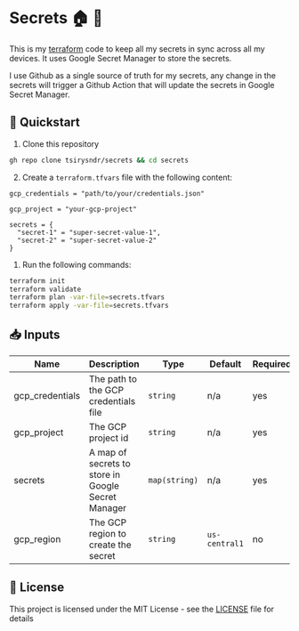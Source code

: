 # Secrets 🏠 🔐

This is my [terraform](https://terraform.io) code to keep all my secrets in sync across all my devices. It uses Google Secret Manager to store the secrets.

I use Github as a single source of truth for my secrets, any change in the secrets will trigger a Github Action that will update the secrets in Google Secret Manager.

## 🚀 Quickstart

1. Clone this repository

```sh
gh repo clone tsirysndr/secrets && cd secrets
```

2. Create a `terraform.tfvars` file with the following content:

```hcl
gcp_credentials = "path/to/your/credentials.json"

gcp_project = "your-gcp-project"

secrets = {
  "secret-1" = "super-secret-value-1",
  "secret-2" = "super-secret-value-2"
}
```

1. Run the following commands:

```sh
terraform init
terraform validate
terraform plan -var-file=secrets.tfvars
terraform apply -var-file=secrets.tfvars
```

## 📥 Inputs 

| Name | Description | Type | Default | Required |
|------|-------------|------|---------|----------|
| gcp_credentials | The path to the GCP credentials file | `string` | n/a | yes |
| gcp_project | The GCP project id | `string` | n/a | yes |
| secrets | A map of secrets to store in Google Secret Manager | `map(string)` | n/a | yes |
|gcp_region | The GCP region to create the secret | `string` | `us-central1` | no |

## 📝 License

This project is licensed under the MIT License - see the [LICENSE](LICENSE) file for details
